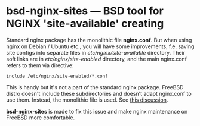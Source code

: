 # bsd-nginx-sites — BSD tool for NGINX 'site-available' creating
Standard nginx package has the monolithic file **nginx.conf**. But when using nginx on Debian / Ubuntu etc., you will have some improvements, f.e. saving site configs into separate files in _etc/nginx/site-available_ directory. Their soft links are in _etc/nginx/site-enabled_ directory, and the main nginx.conf refers to them via directive:

    include /etc/nginx/site-enabled/*.conf

This is handy but it's not a part of the standard nginx package. FreeBSD distro doesn't include these subdirectories and doesn't adapt nginx.conf to use them. Instead, the monolithic file is used. See [this discussion](https://unix.stackexchange.com/questions/362440/in-linux-theres-etc-nginx-sites-available-default-in-freebsd).

**bsd-nginx-sites** is made to fix this issue and make nginx maintenance on FreeBSD more comfortable.

